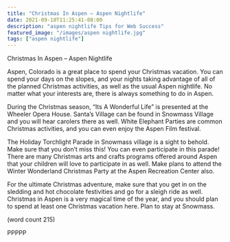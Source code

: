 ```yaml
---
title: "Christmas In Aspen – Aspen Nightlife"
date: 2021-09-10T11:25:41-08:00
description: "aspen nightlife Tips for Web Success"
featured_image: "/images/aspen nightlife.jpg"
tags: ["aspen nightlife"]
---
```


Christmas In Aspen – Aspen Nightlife

Aspen, Colorado is a great place to spend your 
Christmas vacation. You can spend your days 
on the slopes, and your nights taking advantage 
of all of the planned Christmas activities, as 
well as the usual Aspen nightlife. No matter 
what your interests are, there is always 
something to do in Aspen.

During the Christmas season,
 “Its A Wonderful Life” is presented at the 
Wheeler Opera House. Santa’s Village can be
 found in Snowmass Village and you will hear 
carolers there as well. White Elephant Parties 
are common Christmas activities, and you can 
even enjoy the Aspen Film festival. 

The Holiday Torchlight Parade in Snowmass 
village is a sight to behold. Make sure that you 
don’t miss this! You can even participate in 
this parade! There are many Christmas arts 
and crafts programs offered around Aspen 
that your children will love to participate in as 
well. Make plans to attend the Winter 
Wonderland Christmas Party at the Aspen 
Recreation Center also.

For the ultimate Christmas adventure, make 
sure that you get in on the sledding and hot 
chocolate festivities and go for a sleigh ride as 
well. Christmas in Aspen is a very magical time 
of the year, and you should plan to spend at 
least one Christmas vacation here. Plan to 
stay at Snowmass. 

(word count 215)

PPPPP

